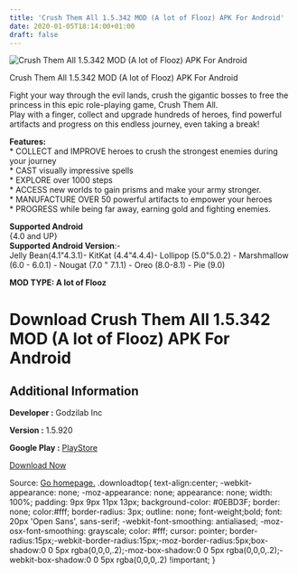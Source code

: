 ```yaml
---
title: 'Crush Them All 1.5.342 MOD (A lot of Flooz) APK For Android'
date: 2020-01-05T18:14:00+01:00
draft: false
---
```


![Crush Them All 1.5.342 MOD (A lot of Flooz) APK For Android](https://i1.wp.com/apkhome.net/wp-content/uploads/2020/01/Crush-Them-All-1.5.342-MOD-A-lot-of-Flooz.png "Crush Them All 1.5.342 MOD (A lot of Flooz) APK For Android")

  

Crush Them All 1.5.342 MOD (A lot of Flooz) APK For Android

Fight your way through the evil lands, crush the gigantic bosses to free the princess in this epic role-playing game, Crush Them All.  
Play with a finger, collect and upgrade hundreds of heroes, find powerful artifacts and progress on this endless journey, even taking a break!

**Features:**  
\* COLLECT and IMPROVE heroes to crush the strongest enemies during your journey  
\* CAST visually impressive spells  
\* EXPLORE over 1000 steps  
\* ACCESS new worlds to gain prisms and make your army stronger.  
\* MANUFACTURE OVER 50 powerful artifacts to empower your heroes  
\* PROGRESS while being far away, earning gold and fighting enemies.

**Supported Android**  
{4.0 and UP}  
**Supported Android Version**:-  
Jelly Bean(4.1"4.3.1)- KitKat (4.4"4.4.4)- Lollipop (5.0"5.0.2) - Marshmallow (6.0 - 6.0.1) - Nougat (7.0 " 7.1.1) - Oreo (8.0-8.1) - Pie (9.0)

**MOD TYPE: A lot of Flooz**

Download Crush Them All 1.5.342 MOD (A lot of Flooz) APK For Android
====================================================================

Additional Information
----------------------

**Developer :** Godzilab Inc

**Version :** 1.5.920

**Google Play :** [PlayStore](https://play.google.com/store/apps/details?id=com.godzilab.idlerpg)

  

[Download Now](https://store4app.co/post/crush-them-all-1-5-342-mod-a-lot-of-flooz-apk-for-android_1578244400)

  
Source: [Go homepage.](https://store4app.co/post/crush-them-all-1-5-342-mod-a-lot-of-flooz-apk-for-android_1578244400) .downloadtop{ text-align:center; -webkit-appearance: none; -moz-appearance: none; appearance: none; width: 100%; padding: 9px 9px 11px 13px; background-color: #0EBD3F; border: none; color:#fff; border-radius: 3px; outline: none; font-weight;bold; font: 20px 'Open Sans', sans-serif; -webkit-font-smoothing: antialiased; -moz-osx-font-smoothing: grayscale; color: #fff; cursor: pointer; border-radius:15px;-webkit-border-radius:15px;-moz-border-radius:5px;box-shadow:0 0 5px rgba(0,0,0,.2);-moz-box-shadow:0 0 5px rgba(0,0,0,.2);-webkit-box-shadow:0 0 5px rgba(0,0,0,.2) !important; }